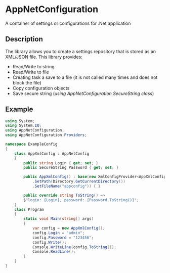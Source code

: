 # AppNetConfiguration

A container of settings or configurations for .Net application

## Description

The library allows you to create a settings repository that is stored as an XML/JSON file.
This library provides:
- Read/Write to string
- Read/Write to file
- Creating task  a save to a file (it is not called many times and does not block the file)
- Copy configuration objects
- Save secure string (*using AppNetConfiguration.SecureString class*)

## Example

```C#
using System;
using System.IO;
using AppNetConfiguration;
using AppNetConfiguration.Providers;

namespace ExampleConfig
{
    class AppXmlConfig : AppNetConfig
    {
        public string Login { get; set; }
        public SecureString Password { get; set; }

        public AppXmlConfig() : base(new XmlConfigProvider<AppXmlConfig>()
            .SetPath(Directory.GetCurrentDirectory())
            .SetFileName("appconfig")) { }

        public override string ToString() => 
		$"login: {Login}, password: {Password.ToString()}";        
    }
    class Program
    {
        static void Main(string[] args)
        {
            var config = new AppXmlConfig();
            config.Login = "admin";
            config.Password = "123456";
            config.Write();
            Console.WriteLine(config.ToString());
            Console.ReadLine();
        }
    }
}
```
